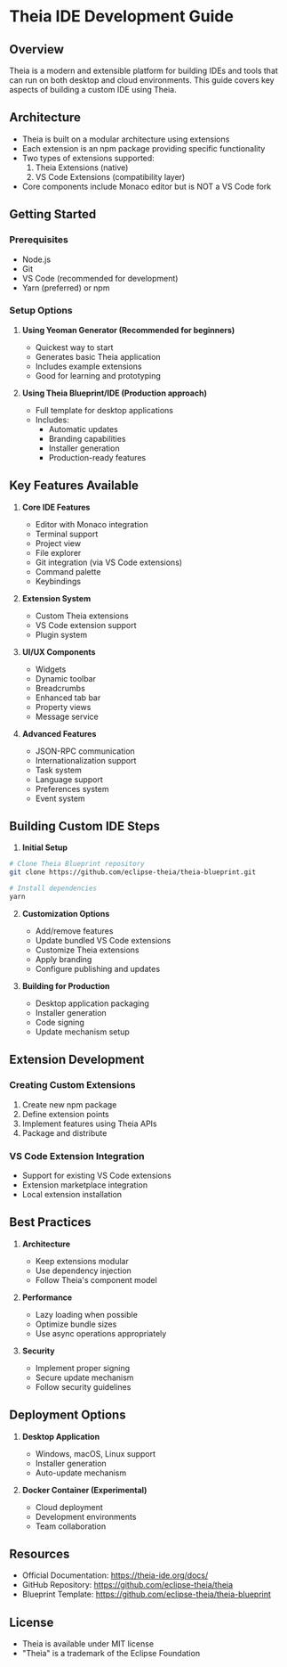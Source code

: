# Theia IDE Development Guide

## Overview
Theia is a modern and extensible platform for building IDEs and tools that can run on both desktop and cloud environments. This guide covers key aspects of building a custom IDE using Theia.

## Architecture
- Theia is built on a modular architecture using extensions
- Each extension is an npm package providing specific functionality
- Two types of extensions supported:
  1. Theia Extensions (native)
  2. VS Code Extensions (compatibility layer)
- Core components include Monaco editor but is NOT a VS Code fork

## Getting Started

### Prerequisites
- Node.js
- Git
- VS Code (recommended for development)
- Yarn (preferred) or npm

### Setup Options

1. **Using Yeoman Generator (Recommended for beginners)**
   - Quickest way to start
   - Generates basic Theia application
   - Includes example extensions
   - Good for learning and prototyping

2. **Using Theia Blueprint/IDE (Production approach)**
   - Full template for desktop applications
   - Includes:
     - Automatic updates
     - Branding capabilities
     - Installer generation
     - Production-ready features

## Key Features Available

1. **Core IDE Features**
   - Editor with Monaco integration
   - Terminal support
   - Project view
   - File explorer
   - Git integration (via VS Code extensions)
   - Command palette
   - Keybindings
   
2. **Extension System**
   - Custom Theia extensions
   - VS Code extension support
   - Plugin system

3. **UI/UX Components**
   - Widgets
   - Dynamic toolbar
   - Breadcrumbs
   - Enhanced tab bar
   - Property views
   - Message service

4. **Advanced Features**
   - JSON-RPC communication
   - Internationalization support
   - Task system
   - Language support
   - Preferences system
   - Event system

## Building Custom IDE Steps

1. **Initial Setup**
```bash
# Clone Theia Blueprint repository
git clone https://github.com/eclipse-theia/theia-blueprint.git

# Install dependencies
yarn
```

2. **Customization Options**
   - Add/remove features
   - Update bundled VS Code extensions
   - Customize Theia extensions
   - Apply branding
   - Configure publishing and updates

3. **Building for Production**
   - Desktop application packaging
   - Installer generation
   - Code signing
   - Update mechanism setup

## Extension Development

### Creating Custom Extensions
1. Create new npm package
2. Define extension points
3. Implement features using Theia APIs
4. Package and distribute

### VS Code Extension Integration
- Support for existing VS Code extensions
- Extension marketplace integration
- Local extension installation

## Best Practices

1. **Architecture**
   - Keep extensions modular
   - Use dependency injection
   - Follow Theia's component model

2. **Performance**
   - Lazy loading when possible
   - Optimize bundle sizes
   - Use async operations appropriately

3. **Security**
   - Implement proper signing
   - Secure update mechanism
   - Follow security guidelines

## Deployment Options

1. **Desktop Application**
   - Windows, macOS, Linux support
   - Installer generation
   - Auto-update mechanism

2. **Docker Container (Experimental)**
   - Cloud deployment
   - Development environments
   - Team collaboration

## Resources
- Official Documentation: https://theia-ide.org/docs/
- GitHub Repository: https://github.com/eclipse-theia/theia
- Blueprint Template: https://github.com/eclipse-theia/theia-blueprint

## License
- Theia is available under MIT license
- "Theia" is a trademark of the Eclipse Foundation 